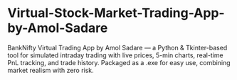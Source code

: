 # Virtual-Stock-Market-Trading-App-by-Amol-Sadare
BankNifty Virtual Trading App by Amol Sadare — a Python &amp; Tkinter-based tool for simulated intraday trading with live prices, 5-min charts, real-time PnL tracking, and trade history. Packaged as a .exe for easy use, combining market realism with zero risk.
